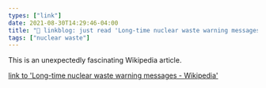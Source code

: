 ```yaml
---
types: ["link"]
date: 2021-08-30T14:29:46-04:00
title: "🔗 linkblog: just read 'Long-time nuclear waste warning messages - Wikipedia'"
tags: ["nuclear waste"]
---
```

This is an unexpectedly fascinating Wikipedia article.
 
[link to 'Long-time nuclear waste warning messages - Wikipedia'](https://en.m.wikipedia.org/wiki/Long-time_nuclear_waste_warning_messages)
